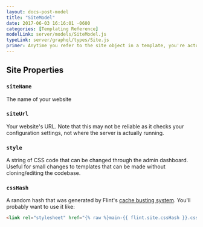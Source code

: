 ```yaml
---
layout: docs-post-model
title: "SiteModel"
date: 2017-06-03 16:16:01 -0600
categories: [Templating Reference]
modelLink: server/models/SiteModel.js
typeLink: server/graphql/types/Site.js
primer: Anytime you refer to the site object in a template, you're actually being provided with a SiteModel object.
---
```

## Site Properties

### `siteName`
The name of your website

### `siteUrl`
Your website's URL. Note that this may not be reliable as it checks your configuration settings, not where the server is actually running.

### `style`
A string of CSS code that can be changed through the admin dashboard. Useful for small changes to templates that can be made without cloning/editing the codebase.

### `cssHash`
A random hash that was generated by Flint's [cache busting system](/docs/cache-busting). You'll probably want to use it like:

```html
<link rel="stylesheet" href="{% raw %}main-{{ flint.site.cssHash }}.css{% endraw %}">
```
